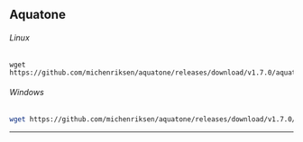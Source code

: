 ## Aquatone
###### Linux
```bash\
wget https://github.com/michenriksen/aquatone/releases/download/v1.7.0/aquatone_linux_amd64_1.7.0.zip
```

###### Windows
```bash
wget https://github.com/michenriksen/aquatone/releases/download/v1.7.0/aquatone_windows_amd64_1.7.0.zip
```
***
